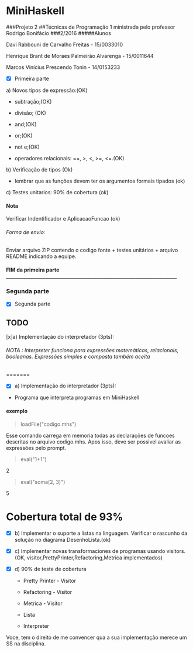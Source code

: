 ﻿# MiniHaskell
###Projeto 2
##Técnicas de Programação 1 ministrada pelo professor Rodrigo Bonifácio
###2/2016
#####Alunos 

Davi Rabbouni de Carvalho Freitas - 15/0033010

Henrique Brant de Moraes Palmeirão Alvarenga - 15/0011644

Marcos Vinícius Prescendo Tonin - 14/0153233

- [X] Primeira parte  

a) Novos tipos de expressão:(OK)

* subtração;(OK)

* divisão; (OK)

* and;(OK)

* or;(OK)

* not e;(OK) 

* operadores relacionais: ==, >, <, >=, <=.(OK)

b) Verificação de tipos  (Ok)

- lembrar que as funções devem ter os argumentos formais tipados (ok)

c) Testes unitarios: 90% de cobertura (ok)
#### Nota
Verificar Indentificador e 	AplicacaoFuncao (ok)

###### Forma de envio:
Enviar arquivo ZIP contendo o codigo fonte + testes unitários + arquivo README indicando a equipe. 
#### FIM da primeira parte ______________________________________________________________________
### Segunda parte 
- [x] Segunda parte 

## TODO


[x]a) Implementação do interpretador (3pts): 
###### NOTA : Interpreter funciona para expressões matemáticas, relacionais, booleanas. Expressões simples e composta também aceita

=======
- [x] a) Implementação do interpretador (3pts): 


* Programa que interpreta programas em MiniHaskell

#### exemplo

> loadFile("codigo.mhs") 

Esse comando carrega em memoria todas as declarações de funcoes descritas no arquivo codigo.mhs. Apos isso, deve ser possivel avaliar as expressões pelo prompt. 

> eval("1+1")

2

> eval("soma(2, 3)")

5

Cobertura total de 93%
=======
- [x] b) Implementar o suporte a listas na linguagem. Verificar o rascunho da solução no diagrama DesenhoLista.(ok) 

- [x] c) Implementar novas transformaciones de programas usando visitors. (OK, visitor,PrettyPrinter,Refactoring,Metrica implementados)

- [x] d) 90% de teste de cobertura

  *  Pretty Printer - Visitor
  
  *  Refactoring - Visitor
  
  *  Metrica - Visitor
  
  *  Lista
  
  *  Interpreter 

Voce, tem o direito de me convencer qua a sua implementação merece um SS na disciplina. 
